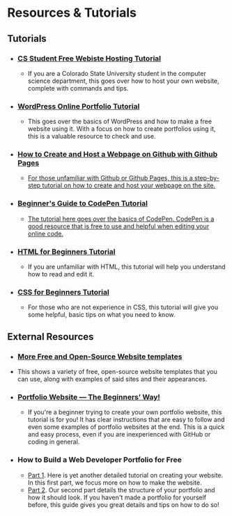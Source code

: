 # Resources & Tutorials

<!-- ![image](https://github.com/CIS320-team-3/CIS320-Team-3/blob/main/Team/Images/Tutorial.jpg)
 -->

## Tutorials

* ### [CS Student Free Webiste Hosting Tutorial](https://github.com/CIS320-team-3/CIS320-Team-3/blob/main/Resources/Tutorials/CSU_CS_Student_Free_Website_Hosting.md)
  * If you are a Colorado State University student in the computer science department, this goes over how to host your own website, complete with commands and tips.

* ### [WordPress Online Portfolio Tutorial](https://github.com/CIS320-team-3/CIS320-Team-3/blob/main/Resources/Tutorials/WordPress_for_Beginners.md)
  * This goes over the basics of WordPress and how to make a free website using it. With a focus on how to create portfolios using it, this is a valuable resource to check and use.

* ### [How to Create and Host a Webpage on Github with Github Pages](https://github.com/CIS320-team-3/CIS320-Team-3/blob/main/Resources/Tutorials/Create_and_Host_Webpage_on_Github.md)
  * [For those unfamiliar with Github or Github Pages, this is a step-by-step tutorial on how to create and host your webpage on the site.](https://youtu.be/2MsN8gpT6jY)

* ### [Beginner's Guide to CodePen Tutorial](https://github.com/CIS320-team-3/CIS320-Team-3/blob/main/Resources/Tutorials/CodePen_Tutorial.md)
  * [The tutorial here goes over the basics of CodePen. CodePen is a good resource that is free to use and helpful when editing your online code.](https://www.freecodecamp.org/news/how-to-use-codepen/)

* ### [HTML for Beginners Tutorial](https://github.com/CIS320-team-3/CIS320-Team-3/blob/main/Resources/Tutorials/HTML_Beginners_Guide.md)
  * If you are unfamiliar with HTML, this tutorial will help you understand how to read and edit it.

* ### [CSS for Beginners Tutorial](https://github.com/CIS320-team-3/CIS320-Team-3/blob/main/Resources/Tutorials/CSS_Beginners_Guide.md)
  * For those who are not experience in CSS, this tutorial will give you some helpful, basic tips on what you need to know.

## External Resources

* ### [More Free and Open-Source Website templates](https://html5up.net/)
 * This shows a variety of free, open-source website templates that you can use, along with examples of said sites and their appearances.
 
* ### [Portfolio Website — The Beginners’ Way!](https://medium.com/analytics-vidhya/portfolio-website-the-beginners-way-d43be855217e)
  * If you're a beginner trying to create your own portfolio website, this tutorial is for you! It has clear instructions that are easy to follow and even some examples of portfolio websites at the end. This is a quick and easy process, even if you are inexperienced with GitHub or coding in general.

* ### How to Build a Web Developer Portfolio for Free
  * [Part 1](https://levelup.gitconnected.com/how-to-build-a-web-developer-portfolio-for-free-d456699ecef7). Here is yet another detailed tutorial on creating your website. In this first part, we focus more on how to make the website.
  * [Part 2](https://levelup.gitconnected.com/how-to-build-a-web-developer-portfolio-for-free-part-2-d099ff34f9b2). Our second part details the structure of your portfolio and how it should look. If you haven't made a portfolio for yourself before, this guide gives you great details and tips on how to do so!
